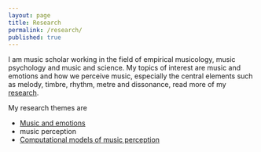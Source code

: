 ```yaml
---
layout: page
title: Research
permalink: /research/
published: true
---
```


I am music scholar working in the field of empirical musicology, music psychology and music and science. My topics of interest are music and emotions and how we perceive music, especially the central elements such as melody, timbre, rhythm, metre and dissonance, read more of my [research](https://tuomaseerola.github.io/).


My research themes are

* [Music and emotions](/music_and_emotions/)
* music perception
* [Computational models of music perception](/computational_models/)
